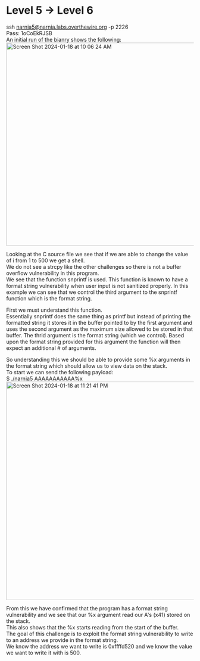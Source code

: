 # Level 5 -> Level 6
ssh narnia5@narnia.labs.overthewire.org -p 2226  
Pass: 1oCoEkRJSB  
An initial run of the bianry shows the following:  
<img width="545" alt="Screen Shot 2024-01-18 at 10 06 24 AM" src="https://github.com/tylerdionne/OverTheWire-Narnia-Write-ups/assets/143131384/a5f2065e-dd07-42ba-bc8e-f5e26433eb36">

Looking at the C source file we see that if we are able to change the value of i from 1 to 500 we get a shell.  
We do not see a strcpy like the other challenges so there is not a buffer overflow vulnerability in this program.  
We see that the function snprintf is used. This function is known to have a format string vulnerability when user input is not sanitized properly.
In this example we can see that we control the third argument to the snprintf function which is the format string.

First we must understand this function.   
Essentially snprintf does the same thing as printf but instead of printing the formatted string it stores it in the buffer pointed to by the first argument and uses the second argument as the maximum size allowed to be stored in that buffer.
The thrid argument is the format string (which we control). Based upon the format string provided for this argument the function will then expect an additional # of arguments.




So understanding this we should be able to provide some %x arguments in the format string which should allow us to view data on the stack.  
To start we can send the following payload:  
$ ./narnia5 AAAAAAAAAAA%x  
<img width="586" alt="Screen Shot 2024-01-18 at 11 21 41 PM" src="https://github.com/tylerdionne/OverTheWire-Narnia-Write-ups/assets/143131384/f6bf1cb3-e598-49f6-85a7-bf1b91afe791">  

From this we have confirmed that the program has a format string vulnerability and we see that our %x argument read our A's (x41) stored on the stack.  
This also shows that the %x starts reading from the start of the buffer.  
The goal of this challenge is to exploit the format string vulnerability to write to an address we provide in the format string.  
We know the address we want to write is 0xffffd520 and we know the value we want to write it with is 500.  

